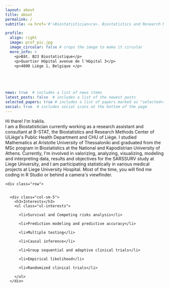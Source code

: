 ```yaml
---
layout: about
title: about
permalink: /
subtitle: <a href='#'>Biostatistician</a>. Biostatistics and Research Method Center - Public Health Department, Liège University, Belgium

profile:
  align: right
  image: prof_pic.jpg
  image_circular: false # crops the image to make it circular
  more_info: >
    <p>Bât. B23 Biostatistique</p>
    <p>Quartier Hôpital avenue de l'Hôpital 3</p>
    <p>4000 Liège 1, Belgique </p>





news: true  # includes a list of news items
latest_posts: false  # includes a list of the newest posts
selected_papers: true # includes a list of papers marked as "selected={true}"
social: true  # includes social icons at the bottom of the page
---
```


Hi there! I'm Iraklis.  
I am a Biostatistician currently working as a research assistant and consultant at B-STAT, the Biostatistics and Research Methods Center of ULiège's Public Health Department and CHU of Liège. I studied Mathematics at Aristotle University of Thessaloniki and graduated from the MSc program in Biostatistics at the National and Kapodistrian University of Athens. Currently, I'm involved in valorizing, analyzing, visualizing, modeling and interpreting data, results and objectives for the SARSSURV study at Liege University, and I am participating statistically in various medical projects at Liege University Hospital. Most of the time, you will find me coding in R Studio or behind a camera's viewfinder.


    <div class="row">

      
      <div class="col-sm-5">
        <h3>Interests</h3>
        <ul class="ul-interests">
          
          <li>Survival and Competing risks analysis</li>
          
          <li>Prediction modeling and predictive accuracy</li>
          
          <li>Multiple testing</li>
          
          <li>Causal inference</li>
          
          <li>Group sequential and adaptive clinical trials</li>
          
          <li>Empirical likelihood</li>
          
          <li>Randomized clinical trials</li>
          
        </ul>
      </div>